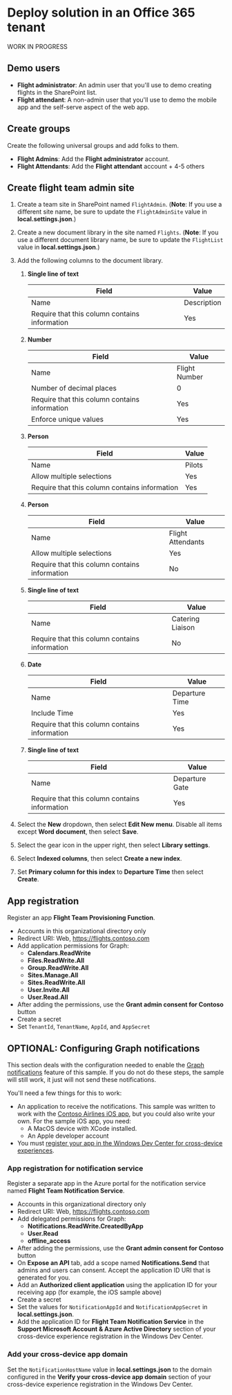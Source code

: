# Deploy solution in an Office 365 tenant

WORK IN PROGRESS

## Demo users

- **Flight administrator**: An admin user that you'll use to demo creating flights in the SharePoint list.
- **Flight attendant**: A non-admin user that you'll use to demo the mobile app and the self-serve aspect of the web app.

## Create groups

Create the following universal groups and add folks to them.

- **Flight Admins**: Add the **Flight administrator** account.
- **Flight Attendants**: Add the **Flight attendant** account + 4-5 others

## Create flight team admin site

1. Create a team site in SharePoint named `FlightAdmin`. (**Note**: If you use a different site name, be sure to update the `FlightAdminSite` value in **local.settings.json**.)
1. Create a new document library in the site named `Flights`. (**Note**: If you use a different document library name, be sure to update the `FlightList` value in **local.settings.json**.)
1. Add the following columns to the document library.
    1. **Single line of text**

        | Field                                         | Value        |
        |-----------------------------------------------|--------------|
        | Name                                          | Description  |
        | Require that this column contains information | Yes          |

    1. **Number**

        | Field                                         | Value         |
        |-----------------------------------------------|---------------|
        | Name                                          | Flight Number |
        | Number of decimal places                      | 0             |
        | Require that this column contains information | Yes           |
        | Enforce unique values                         | Yes           |

    1. **Person**

        | Field                                         | Value  |
        |-----------------------------------------------|--------|
        | Name                                          | Pilots |
        | Allow multiple selections                     | Yes    |
        | Require that this column contains information | Yes    |

    1. **Person**

        | Field                                         | Value             |
        |-----------------------------------------------|-------------------|
        | Name                                          | Flight Attendants |
        | Allow multiple selections                     | Yes               |
        | Require that this column contains information | No                |

    1. **Single line of text**

        | Field                                         | Value            |
        |-----------------------------------------------|------------------|
        | Name                                          | Catering Liaison |
        | Require that this column contains information | No               |

    1. **Date**

        | Field                                         | Value          |
        |-----------------------------------------------|----------------|
        | Name                                          | Departure Time |
        | Include Time                                  | Yes            |
        | Require that this column contains information | Yes            |

    1. **Single line of text**

        | Field                                         | Value          |
        |-----------------------------------------------|----------------|
        | Name                                          | Departure Gate |
        | Require that this column contains information | Yes            |

1. Select the **New** dropdown, then select **Edit New menu**. Disable all items except **Word document**, then select **Save**.
1. Select the gear icon in the upper right, then select **Library settings**.
1. Select **Indexed columns**, then select **Create a new index**.
1. Set **Primary column for this index** to **Departure Time** then select **Create**.

## App registration

Register an app **Flight Team Provisioning Function**.

- Accounts in this organizational directory only
- Redirect URI: Web, https://flights.contoso.com
- Add application permissions for Graph:
  - **Calendars.ReadWrite**
  - **Files.ReadWrite.All**
  - **Group.ReadWrite.All**
  - **Sites.Manage.All**
  - **Sites.ReadWrite.All**
  - **User.Invite.All**
  - **User.Read.All**
- After adding the permissions, use the **Grant admin consent for Contoso** button
- Create a secret
- Set `TenantId`, `TenantName`, `AppId`, and `AppSecret`

## OPTIONAL: Configuring Graph notifications

This section deals with the configuration needed to enable the [Graph notifications](https://docs.microsoft.com/graph/api/resources/notifications-api-overview?view=graph-rest-beta) feature of this sample. If you do not do these steps, the sample will still work, it just will not send these notifications.

You'll need a few things for this to work:

- An application to receive the notifications. This sample was written to work with the [Contoso Airlines iOS app](https://github.com/microsoftgraph/contoso-airlines-ios-swift-sample), but you could also write your own. For the sample iOS app, you need:
  - A MacOS device with XCode installed.
  - An Apple developer account
- You must [register your app in the Windows Dev Center for cross-device experiences](https://docs.microsoft.com/windows/project-rome/notifications/how-to-guide-for-ios#register-your-app-in-microsoft-windows-dev-center-for-cross-device-experiences).

### App registration for notification service

Register a separate app in the Azure portal for the notification service named **Flight Team Notification Service**.

- Accounts in this organizational directory only
- Redirect URI: Web, https://flights.contoso.com
- Add delegated permissions for Graph:
  - **Notifications.ReadWrite.CreatedByApp**
  - **User.Read**
  - **offline_access**
- After adding the permissions, use the **Grant admin consent for Contoso** button
- On **Expose an API** tab, add a scope named **Notifications.Send** that admins and users can consent. Accept the application ID URI that is generated for you.
- Add an **Authorized client application** using the application ID for your receiving app (for example, the iOS sample above)
- Create a secret
- Set the values for `NotificationAppId` and `NotificationAppSecret` in **local.settings.json**.
- Add the application ID for **Flight Team Notification Service** in the **Support Microsoft Account & Azure Active Directory** section of your cross-device experience registration in the Windows Dev Center.

### Add your cross-device app domain

Set the `NotificationHostName` value in **local.settings.json** to the domain configured in the **Verify your cross-device app domain** section of your cross-device experience registration in the Windows Dev Center.
